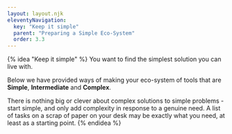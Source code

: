 ```yaml
---
layout: layout.njk
eleventyNavigation:
  key: "Keep it simple"
  parent: "Preparing a Simple Eco-System"
  order: 3.3
---
```


{% idea "Keep it simple" %}
You want to find the simplest solution you can live with.  

Below we have provided ways of making your eco-system of tools that are <strong>Simple</strong>, <strong>Intermediate</strong> and <strong>Complex</strong>.

There is nothing big or clever about complex solutions to simple problems - start simple, and only add complexity in response to a genuine need.  A list of tasks on a scrap of paper on your desk may be exactly what you need, at least as a starting point. 
{% endidea %}